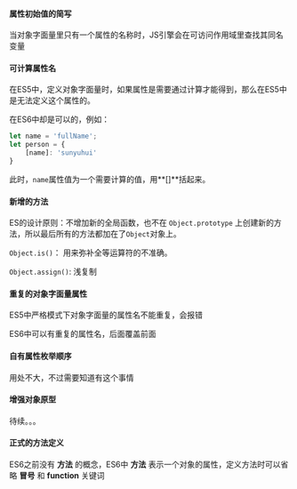 #### 属性初始值的简写

当对象字面量里只有一个属性的名称时，JS引擎会在可访问作用域里查找其同名变量

#### 可计算属性名

在ES5中，定义对象字面量时，如果属性是需要通过计算才能得到，那么在ES5中是无法定义这个属性的。

在ES6中却是可以的，例如：

```javascript
let name = 'fullName';
let person = {
	[name]: 'sunyuhui'
}
```

此时，`name`属性值为一个需要计算的值，用**[]**括起来。

#### 新增的方法

ES的设计原则：不增加新的全局函数，也不在 `Object.prototype` 上创建新的方法，所以最后所有的方法都加在了`Object`对象上。

`Object.is()`： 用来弥补全等运算符的不准确。

`Object.assign()`: 浅复制

#### 重复的对象字面量属性

ES5中严格模式下对象字面量的属性名不能重复，会报错

ES6中可以有重复的属性名，后面覆盖前面

#### 自有属性枚举顺序

用处不大，不过需要知道有这个事情

#### 增强对象原型

待续。。。

#### 正式的方法定义

ES6之前没有 **方法** 的概念，ES6中 **方法** 表示一个对象的属性，定义方法时可以省略 **冒号** 和 **function** 关键词